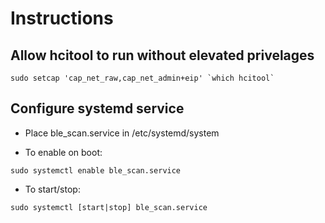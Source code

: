# Instructions
## Allow hcitool to run without elevated privelages

```
sudo setcap 'cap_net_raw,cap_net_admin+eip' `which hcitool`
```

## Configure systemd service
* Place ble_scan.service in /etc/systemd/system

* To enable on boot:

```
sudo systemctl enable ble_scan.service
```

* To start/stop:

```
sudo systemctl [start|stop] ble_scan.service
```


